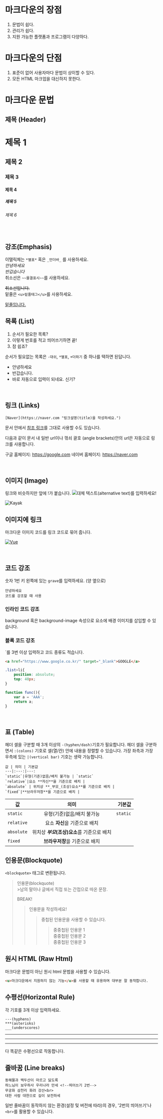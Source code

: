 # 마크다운의 장점
1. 문법이 쉽다.
2. 관리가 쉽다.
3. 지원 가능한 플랫폼과 프로그램이 다양하다.

# 마크다운의 단점
1. 표준이 없어 사용자마다 문법이 상이할 수 있다.
2. 모든 HTML 마크업을 대신하지 못한다.

# 마크다운 문법

## 제목 (Header)

# 제목 1
## 제목 2
### 제목 3
#### 제목 4
##### 제목 5
###### 제목 6  
<br>

  
## 강조(Emphasis)

이탤릭체는 `*별표*` 혹은 `_언더바_` 를 사용하세요.<br>
   _안녕하세요_  
   *반갑습니다*  
   취소선은 `~~물결표시~~`를 사용하세요.
     
  ~~취소선입니다.~~  
   밑줄은 `<u>밑줄태그</u>`를 사용하세요.

  <u>밑줄입니다.</u>
<br>  


## 목록 (List)

1. 순서가 필요한 목록?
2. 이렇게 번호를 적고 띄어쓰기하면 끝!
3. 참 쉽죠?

순서가 필요없는 목록은
`-대쉬`, `*별표`, `+더하기` 중 하나를 택하면 된답니다.
* 안녕하세요
* 반갑습니다.
* 바로 자동으로 입력이 되네요. 신기?
  
<br>

## 링크 (Links)
```[Google](https://google.com) 
[Naver](https://naver.com "링크설명(title)을 작성하세요.")
```
문서 안에서 [참조 링크]를 그대로 사용할 수도 있습니다.

다음과 같이 문서 내 일반 url이나 꺾쇠 괄호 (angle brackets)안의 url은 자동으로 링크를 사용합니다.

구글 홈페이지: https://google.com
네이버 홈페이지: <https://naver.com>

[Dribble link]: https://dribble.com

[1]: https://github.com
[참조 링크]: https://naver.com "네이버로 이동합니다"

<br>

## 이미지 (Image)
링크와 비슷하지만 앞에 !가 붙습니다.
![대체 텍스트(alternative text)를 입력하세요!](https://www.gstatic.com/webp/gallery/5.jpsg "링크 설명(title)을 작성하세요")

![Kayak][logo]

[logo]: http://www.gstatic.com/webp/gallery/2.jpg "To go kayaking."

## 이미지에 링크
마크다운 이미지 코드를 링크 코드로 묶어 줍니다.

[![Vue](/images/vue.png)](https://kr.vuejs.org/)

<br>

## 코드 강조

숫자 1번 키 왼쪽에 있는 `grave`를 입력하세요. (양 옆으로)

`안녕하세요`  
`코드를 강조할 때 사용`

### 인라인 코드 강조

background 혹은 background-image 속성으로 요소에 배경 이미지를 삽입할 수 있습니다.

### 블록 코드 강조 

`를 3번 이상 입력하고 코드 종류도 적습니다.

```html
<a href="https://www.google.co.kr/" target="_blank">GOOGLE</a>
```

```css
.list>li{
    position: absolute;
    top: 40px;
}
```

```javascript
function func(){
    var a = 'AAA';
    return a;
}
```

<br>

## 표 (Table)

헤더 셀을 구분할 때 3개 이상의 `-(hyphen/dash)`기호가 필요합니다. 헤더 셀을 구분하면서 `:(colons)` 기호로 셀(열/칸) 안에 내용을 정렬할 수 있습니다.
가장 좌측과 가장 우측에 있는 `|(vertical bar)` 기호는 생략 가능합니다.

```
값 | 의미 | 기본값
---|:---:|---:
`static`|유형(기준)없음/배치 불가능 | `static`
`relative`|요소 **자신**을 기준으로 배치 | 
`absolute` | 위치상 **_부모_(조상)요소**를 기준으로 배치 |
`fixed`|**브라우저창**을 기준으로 배치 | 

```


값 | 의미 | 기본값
---|:---:|---:
`static`|유형(기준)없음/배치 불가능 | `static`
`relative`|요소 **자신**을 기준으로 배치 | 
`absolute` | 위치상 **_부모_(조상)요소**를 기준으로 배치 |
`fixed`|**브라우저창**을 기준으로 배치 | 


## 인용문(Blockquote)

`<blockquote>` 태그로 변환됩니다.

<blockquote>
인용문(blockquote)<br>
>남의 말이나 글에서 직접 또는 간접으로 따온 문장.

BREAK!

>인용문을 작성하세요!
>>중첩된 인용문을 사용할 수 있습니다.
>>> 중중첩된 인용문 1 <br>
>>> 중중첩된 인용문 2 <br>
>>> 중중첩된 인용문 3 <br>
</blockquote>

## 원시 HTML (Raw Html)

마크다운 문법이 아닌 원시 html 문법을 사용할 수 있습니다.

```html
<u>마크다운에서 지원하지 않는 기능</u>를 사용할 때 유용하며 대부분 잘 동작합니다.
```

## 수평선(Horizontal Rule)
각 기호를 3개 이상 입력하세요.

```
---(hyphens)
***(asterisks)
___(underscores)
```

---

***

___
 
다 똑같은 수평선으로 작동합니다.

## 줄바꿈 (Line breaks)

```
동해물과 백두산이 마르고 닳도록  
하느님이 보우하사 우리나라 만세 <!--띄어쓰기 2번-->  
무궁화 삼천리 화려 강산<br>
대한 사람 대한으로 길이 보전하세
```

일반 줄바꿈이 동작하지 않는 환경(설정 및 버전에 따라)의 경우, '2번의 띄어쓰기'나 `<br>`를 활용할 수 있습니다.
